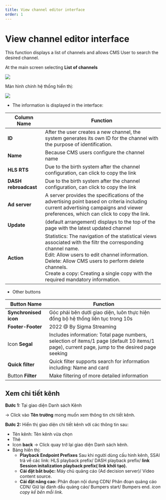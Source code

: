 ```yaml
---
title: View channel editor interface
order: 1
---
```


# View channel editor interface
This function displays a list of channels and allows CMS User to search the desired channel.

 At the main screen selecting **List of channels**

![](../image/sidebar-channel-list.png)

Màn hình chính hệ thống hiển thị:

![](../image/ui-channel-list.png)

* The information is displayed in the interface:


| Column Name          | Function                                                                                                                                                                                                                                                                                                                              |
| -------------------- | ------------------------------------------------------------------------------------------------------------------------------------------------------------------------------------------------------------------------------------------------------------------------------------------------------------------------------------- |
| **ID**               | After the user creates a new channel, the system generates its own ID for the channel with the purpose of identification.                                                                                                                                                                                                             |
| **Name**             | Because CMS users configure the channel name                                                                                                                                                                                                                                                                                          |
| **HLS RTS**          | Due to the birth system after the channel configuration, can click to copy the link                                                                                                                                                                                                                                                   |
| **DASH rebroadcast** | Due to the birth system after the channel configuration, can click to copy the link                                                                                                                                                                                                                                                   |
| **Ad server**        | A server provides the specifications of the advertising point based on criteria including current advertising campaigns and viewer preferences, which can click to copy the link.                                                                                                                                                     |
| **Update**           | (default arrangement) displays to the top of the page with the latest updated channel                                                                                                                                                                                                                                                 |
| **Action**           | Statistics: The navigation of the statistical views associated with the filtr the corresponding channel name. <br /> Edit: Allow users to edit channel information. <br />Delete: Allow CMS users to perform delete channels. <br /> Create a copy: Creating a single copy with the required mandatory information. |

* Other buttons

| Button Name           | Function                                                                                                                                      |
| --------------------- | --------------------------------------------------------------------------------------------------------------------------------------------- |
| **Synchronised icon** | Góc phải bên dưới giao diện, luôn thực hiện đồng bộ hệ thống liên tục trong 10s | ![](../../image/icon_sync.png)                              |
| **Footer-Footer**     | 2022 @ By Sigma Streaming                                                                                                                     |
| Icon **Segal**        | Includes information: Total page numbers, selection of items/1 page (default 10 items/1 page), current page, jump to the desired page seeking |
| **Quick filter**      | Quick filter supports search for information including: Name and card                                                                         |
| Button **Filter**     | Make filtering of more detailed information                                                                                                   |

## Xem chi tiết kênh

**Bước 1:** Tại giao diện Danh sách Kênh

→ Click vào **Tên trường** mong muốn xem thông tin chi tiết kênh.

**Bước 2:** Hiển thị giao diện chi tiết kênh với các thông tin sau:

* Tên kênh: Tên kênh vừa chọn
* Thẻ
* Icon **back** → Click quay trở lại giao diện Danh sách kênh.
* Bảng hiển thị:
    * **Playback Endpoint Prefixes**  Sau khi người dùng cấu hình kênh, SSAI trả về các link: HLS playback prefix/ DASH playback prefix/ **link Session initalization playback prefix( link khởi tạo).**
    * **Cài đặt bắt buộc:** Máy chủ quảng cáo (Ad decision server)/ Video content source.
    * **Cài đặt nâng cao:** Phân đoạn nội dung CDN/ Phân đoạn quảng cáo CDN/ Giữ lại đánh dấu quảng cáo/ Bumpers start/ Bumpers end. *icon copy kế bên mỗi link.* 

